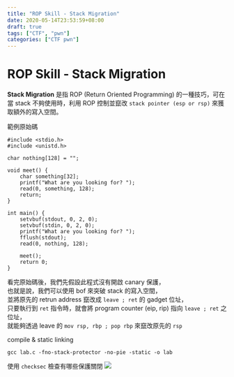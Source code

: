 ```yaml
---
title: "ROP Skill - Stack Migration"
date: 2020-05-14T23:53:59+08:00
draft: true
tags: ["CTF", "pwn"]
categories: ["CTF pwn"]
---
```


# ROP Skill - Stack Migration
**Stack Migration** 是指 ROP (Return Oriented Programming) 的一種技巧，可在當 stack 不夠使用時，利用 ROP 控制並竄改 `stack pointer (esp or rsp)` 來獲取額外的寫入空間。

範例原始碼

```C=
#include <stdio.h>
#include <unistd.h>

char nothing[128] = "";

void meet() {
    char something[32];
    printf("What are you looking for? ");
    read(0, something, 128);
    return;
}

int main() {
    setvbuf(stdout, 0, 2, 0);
    setvbuf(stdin, 0, 2, 0);
    printf("What are you looking for? ");
    fflush(stdout);
    read(0, nothing, 128);
    
    meet();
    return 0;
}
```

看完原始碼後，我們先假設此程式沒有開啟 canary 保護，<br>
也就是說，我們可以使用 bof 來突破 stack 的寫入空間，<br>
並將原先的 retrun address 竄改成 `leave ; ret` 的 gadget 位址，<br>
只要執行到 `ret` 指令時，就會將 program counter (eip, rip) 指向 `leave ; ret` 之位址，<br>
就能夠透過 leave 的 `mov rsp, rbp ; pop rbp` 來竄改原先的 `rsp` <br>


compile & static linking
```
gcc lab.c -fno-stack-protector -no-pie -static -o lab
```

使用 `checksec` 檢查有哪些保護關閉
<img src="../../../img/migration/1.png">
